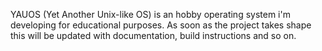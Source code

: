 YAUOS (Yet Another Unix-like OS) is an hobby operating system i'm developing for educational purposes. As soon as the project takes shape this will be updated with documentation, build instructions and so on.
